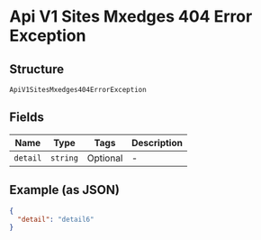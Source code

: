 
# Api V1 Sites Mxedges 404 Error Exception

## Structure

`ApiV1SitesMxedges404ErrorException`

## Fields

| Name | Type | Tags | Description |
|  --- | --- | --- | --- |
| `detail` | `string` | Optional | - |

## Example (as JSON)

```json
{
  "detail": "detail6"
}
```

